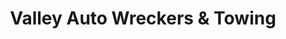 ---
title: "Valley Auto Wreckers & Towing"
url: /mesa/valley-auto-wreckers-und-towing/
shop: Autowerkstatt
---
